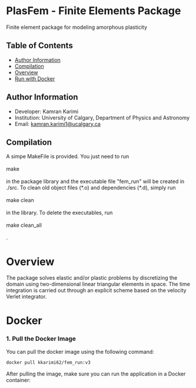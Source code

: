# PlasFem - Finite Elements Package
Finite element package for modeling amorphous plasticity

## Table of Contents
* [Author Information](#author-information)
* [Compilation](#compilation)
* [Overview](#overview)
* [Run with Docker](#Docker)

## Author Information
* Developer: Kamran Karimi
* Institution: University of Calgary, Department of Physics and Astronomy
* Email: [kamran.karimi1@ucalgary.ca](mailto:lunde@adobe.com?subject=[GitHub]%20Source%20Han%20Sans)

## Compilation
A simpe MakeFile is provided. You just need to run \
\
make \
\
in the package library and the executable file "fem_run" will be created in ./src. To clean old object files (\*.o) and dependencies (\*.d), simply run \
\
make clean \
\
in the library. To delete the executables, run \
\
make clean_all \
\
.

# Overview
The package solves elastic and/or plastic problems by discretizing the domain using two-dimensional linear triangular elements in space. The time
integration is carried out through an explicit scheme based on the velocity Verlet integrator.

# Docker


### 1. Pull the Docker Image

You can pull the docker image using the following command:

```bash
docker pull kkarimi62/fem_run:v3
```

After pulling the image, make sure you can run the application in a Docker container:
